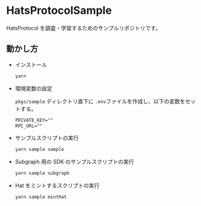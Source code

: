 # HatsProtocolSample

HatsProtocol を調査・学習するためのサンプルリポジトリです。

## 動かし方

- インストール

  ```bash
  yarn
  ```

- 環境変数の設定

  `pkgs/sample` ディレクトリ直下に `.env`ファイルを作成し、以下の変数をセットする。

  ```txt
  PRIVATE_KEY=""
  RPC_URL=""
  ```

- サンプルスクリプトの実行

  ```bash
  yarn sample sample
  ```

- Subgraph 用の SDK のサンプルスクリプトの実行

  ```bash
  yarn sample subgraph
  ```

- Hat をミントするスクリプトの実行

  ```bash
  yarn sample mintHat
  ```
